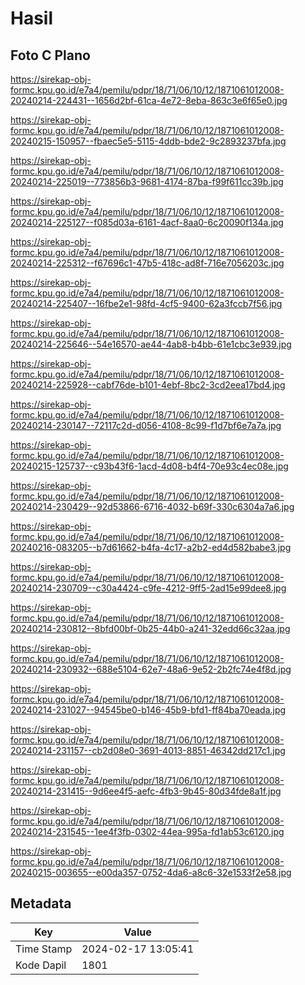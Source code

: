 # Hasil

## Foto C Plano

https://sirekap-obj-formc.kpu.go.id/e7a4/pemilu/pdpr/18/71/06/10/12/1871061012008-20240214-224431--1656d2bf-61ca-4e72-8eba-863c3e6f65e0.jpg

https://sirekap-obj-formc.kpu.go.id/e7a4/pemilu/pdpr/18/71/06/10/12/1871061012008-20240215-150957--fbaec5e5-5115-4ddb-bde2-9c2893237bfa.jpg

https://sirekap-obj-formc.kpu.go.id/e7a4/pemilu/pdpr/18/71/06/10/12/1871061012008-20240214-225019--773856b3-9681-4174-87ba-f99f611cc39b.jpg

https://sirekap-obj-formc.kpu.go.id/e7a4/pemilu/pdpr/18/71/06/10/12/1871061012008-20240214-225127--f085d03a-6161-4acf-8aa0-6c20090f134a.jpg

https://sirekap-obj-formc.kpu.go.id/e7a4/pemilu/pdpr/18/71/06/10/12/1871061012008-20240214-225312--f67696c1-47b5-418c-ad8f-716e7056203c.jpg

https://sirekap-obj-formc.kpu.go.id/e7a4/pemilu/pdpr/18/71/06/10/12/1871061012008-20240214-225407--16fbe2e1-98fd-4cf5-9400-62a3fccb7f56.jpg

https://sirekap-obj-formc.kpu.go.id/e7a4/pemilu/pdpr/18/71/06/10/12/1871061012008-20240214-225646--54e16570-ae44-4ab8-b4bb-61e1cbc3e939.jpg

https://sirekap-obj-formc.kpu.go.id/e7a4/pemilu/pdpr/18/71/06/10/12/1871061012008-20240214-225928--cabf76de-b101-4ebf-8bc2-3cd2eea17bd4.jpg

https://sirekap-obj-formc.kpu.go.id/e7a4/pemilu/pdpr/18/71/06/10/12/1871061012008-20240214-230147--72117c2d-d056-4108-8c99-f1d7bf6e7a7a.jpg

https://sirekap-obj-formc.kpu.go.id/e7a4/pemilu/pdpr/18/71/06/10/12/1871061012008-20240215-125737--c93b43f6-1acd-4d08-b4f4-70e93c4ec08e.jpg

https://sirekap-obj-formc.kpu.go.id/e7a4/pemilu/pdpr/18/71/06/10/12/1871061012008-20240214-230429--92d53866-6716-4032-b69f-330c6304a7a6.jpg

https://sirekap-obj-formc.kpu.go.id/e7a4/pemilu/pdpr/18/71/06/10/12/1871061012008-20240216-083205--b7d61662-b4fa-4c17-a2b2-ed4d582babe3.jpg

https://sirekap-obj-formc.kpu.go.id/e7a4/pemilu/pdpr/18/71/06/10/12/1871061012008-20240214-230709--c30a4424-c9fe-4212-9ff5-2ad15e99dee8.jpg

https://sirekap-obj-formc.kpu.go.id/e7a4/pemilu/pdpr/18/71/06/10/12/1871061012008-20240214-230812--8bfd00bf-0b25-44b0-a241-32edd66c32aa.jpg

https://sirekap-obj-formc.kpu.go.id/e7a4/pemilu/pdpr/18/71/06/10/12/1871061012008-20240214-230932--688e5104-62e7-48a6-9e52-2b2fc74e4f8d.jpg

https://sirekap-obj-formc.kpu.go.id/e7a4/pemilu/pdpr/18/71/06/10/12/1871061012008-20240214-231027--94545be0-b146-45b9-bfd1-ff84ba70eada.jpg

https://sirekap-obj-formc.kpu.go.id/e7a4/pemilu/pdpr/18/71/06/10/12/1871061012008-20240214-231157--cb2d08e0-3691-4013-8851-46342dd217c1.jpg

https://sirekap-obj-formc.kpu.go.id/e7a4/pemilu/pdpr/18/71/06/10/12/1871061012008-20240214-231415--9d6ee4f5-aefc-4fb3-9b45-80d34fde8a1f.jpg

https://sirekap-obj-formc.kpu.go.id/e7a4/pemilu/pdpr/18/71/06/10/12/1871061012008-20240214-231545--1ee4f3fb-0302-44ea-995a-fd1ab53c6120.jpg

https://sirekap-obj-formc.kpu.go.id/e7a4/pemilu/pdpr/18/71/06/10/12/1871061012008-20240215-003655--e00da357-0752-4da6-a8c6-32e1533f2e58.jpg


## Metadata

| Key        | Value               |
| ---------- | ------------------- |
| Time Stamp | 2024-02-17 13:05:41 |
| Kode Dapil | 1801                |



